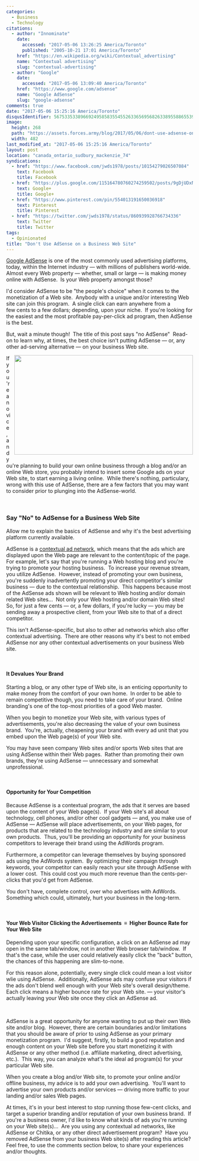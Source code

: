 ```yaml
---
categories:
  - Business
  - Technology
citations:
  - author: "Innominate"
    date:
      accessed: "2017-05-06 13:26:25 America/Toronto"
      published: "2005-10-21 17:01 America/Toronto"
    href: "https://en.wikipedia.org/wiki/Contextual_advertising"
    name: "Contextual advertising"
    slug: "contextual-advertising"
  - author: "Google"
    date:
      accessed: "2017-05-06 13:09:40 America/Toronto"
    href: "https://www.google.com/adsense"
    name: "Google AdSense"
    slug: "google-adsense"
comments: true
date: "2017-05-06 15:25:16 America/Toronto"
disqusIdentifier: 5675335338966924958583554552633656956826338955886553984598446267963533253343867989359965942948665845
image:
  height: 268
  path: "https://assets.forces.army/blog/2017/05/06/dont-use-adsense-on-a-business-web-site/hotlink-ok/innominate_1_482x268.png"
  width: 482
last_modified_at: "2017-05-06 15:25:16 America/Toronto"
layout: post
location: "canada_ontario_sudbury_mackenzie_74"
syndications:
  - href: "https://www.facebook.com/jwds1978/posts/10154279026507084"
    text: Facebook
    title: Facebook
  - href: "https://plus.google.com/115164780760274259502/posts/9gDjUDxN7ue"
    text: Google+
    title: Google+
  - href: "https://www.pinterest.com/pin/554013191650036918"
    text: Pinterest
    title: Pinterest
  - href: "https://twitter.com/jwds1978/status/860939928766734336"
    text: Twitter
    title: Twitter
tags:
  - Opinionated
title: "Don't Use AdSense on a Business Web Site"
---
```


<p>
  <a href="{{ site.url }}{{ page.url }}#cite-google-adsense" rel="me" title="Google AdSense">Google AdSense</a> is one of the most commonly used advertising
  platforms, today, within the Internet industry &#8212; with millions of publishers world-wide.&nbsp; Almost every Web property &#8212; whether, small or large
  &#8212; is making money online with AdSense.&nbsp; Is your Web property amongst those?
</p>
<p>
  I'd consider AdSense to be &quot;the people's choice&quot; when it comes to the monetization of a Web site.&nbsp; Anybody with a unique and/or interesting Web
  site can join this program.&nbsp; A single click can earn anywhere from a few cents to a few dollars; depending, upon your niche.&nbsp; If you're looking for
  the easiest and the most profitable pay-per-click ad program, then AdSense is the best.
</p>
<p>
  But, wait a minute though!&nbsp; The title of this post says &quot;no AdSense&quot;&nbsp; Read-on to learn why, at times, the best choice isn't putting
  AdSense &#8212; or, any other ad-serving alternative &#8212; on your business Web site.
</p>
<!-- excerptBreak -->
<img
  alt="" height="268" src="{{ site.uri.assets }}/blog/2017/05/06/dont-use-adsense-on-a-business-web-site/innominate_1_482x268.png"
  style="border: 0px; float: right; margin-bottom: 10px; margin-left: 10px;" width="482" />
<p>
  If you're a novice, and you're planning to build your own online business through a blog and/or an online Web store, you probably intend to insert some Google
  ads on your Web site, to start earning a living online.&nbsp; While there's nothing, particulary, wrong with this use of AdSense, there are a few factors that
  you may want to consider prior to plunging into the AdSense-world.
</p>
<p>
  &nbsp;
</p>
<h3 id="say-no-to-adsense-for-a-business-web-site">
  Say &quot;No&quot; to AdSense for a Business Web Site
</h3>
<p>
  Allow me to explain the basics of AdSense and why it's the best advertising platform currently available.
</p>
<p>
  AdSense is a <a href="{{ site.url }}{{ page.url }}#cite-contextual-advertising" rel="me" title="Contextual advertising">contextual ad network</a>, which means
  that the ads which are displayed upon the Web page are relevant to the content/topic of the page.&nbsp; For example, let's say that you're running a Web
  hosting blog and you're trying to promote your hosting business.&nbsp; To increase your revenue stream, you utilize AdSense.&nbsp; However, instead of
  promoting your own business, you're suddenly inadvertently promoting your direct competitor's similar business &#8212; due to the contextual
  relationship.&nbsp; This happens because most of the AdSense ads shown will be relevant to Web hosting and/or domain related Web sites&hellip;&nbsp; Not only
  your Web hosting and/or domain Web sites!&nbsp; So, for just a few cents &#8212; or, a few dollars, if you're lucky &#8212; you may be sending away a
  prospective client, from your Web site to that of a direct competitor.
</p>
<p>
  This isn't AdSense-specific, but also to other ad networks which also offer contextual advertising.&nbsp; There are other reasons why it's best to not embed
  AdSense nor any other contextual advertisements on your business Web site.
</p>
<p>
  &nbsp;
</p>
<h4>
  It Devalues Your Brand
</h4>
<p>
  Starting a blog, or any other type of Web site, is an enticing opportunity to make money from the comfort of your own home.&nbsp; In order to be able to
  remain competitive though, you need to take care of your brand.&nbsp; Online branding's one of the top-most priorities of a good Web master.
</p>
<p>
  When you begin to monetize your Web site, with various types of advertisements, you're also decreasing the value of your own business brand.&nbsp; You're,
  actually, cheapening your brand with every ad unit that you embed upon the Web page(s) of your Web site.
</p>
<p>
  You may have seen company Web sites and/or sports Web sites that are using AdSense within their Web pages.&nbsp; Rather than promoting their own brands,
  they're using AdSense &#8212; unnecessary and somewhat unprofessional.
</p>
<p>
  &nbsp;
</p>
<h4>
  Opportunity for Your Competition
</h4>
<p>
  Because AdSense is a contextual program, the ads that it serves are based upon the content of your Web page(s).&nbsp; If your Web site's all about technology,
  cell phones, and/or other cool gadgets &#8212; and, you make use of AdSense &#8212; AdSense will place advertisements, on your Web pages, for products that
  are related to the technology industry and are similar to your own products.&nbsp; Thus, you'll be providing an opportunity for your business competitors to
  leverage their brand using the AdWords program.
</p>
<p>
  Furthermore, a competitor can leverage themselves by buying sponsored ads using the AdWords system.&nbsp; By optimizing their campaign through keywords, your
  competitor can easily reach your site through AdSense with a lower cost.&nbsp; This could cost you much more revenue than the cents-per-clicks that you'd get
  from AdSense.
</p>
<p>
  You don't have, complete control, over who advertises with AdWords.&nbsp; Something which could, ultimately, hurt your business in the long-term.
</p>
<p>
  &nbsp;
</p>
<h4>
  Your Web Visitor Clicking the Advertisements&nbsp; &equiv;&nbsp; Higher Bounce Rate for Your Web Site
</h4>
<p>
  Depending upon your specific configuration, a click on an AdSense ad may open in the same tab/window, not in another Web browser tab/window.&nbsp; If that's
  the case, while the user could relatively easily click the &quot;back&quot; button, the chances of this happening are slim-to-none.
</p>
<p>
  For this reason alone, potentially, every single click could mean a lost visitor wlie using AdSense.&nbsp; Additionally, AdSense ads may confuse your visitors
  if the ads don't blend well enough with your Web site's overall design/theme.&nbsp; Each click means a higher bounce rate for your Web site. &#8212; your
  visitor's actually leaving your Web site once they click an AdSense ad.
</p>
<p>
  &nbsp;
</p>
<p>
  AdSense is a great opportunity for anyone wanting to put up their own Web site and/or blog.&nbsp; However, there are certain boundaries and/or limitations
  that you should be aware of prior to using AdSense as your primary monetization program.&nbsp; I'd suggest, firstly, to build a good reputation and enough
  content on your Web site before you start monetizing it with AdSense or any other method (i.e. affiliate marketing, direct advertising, etc.).&nbsp; This way,
  you can analyze what's the ideal ad program(s) for your particular Web site.
</p>
<p>
  When you create a blog and/or Web site, to promote your online and/or offline business, my advice is to add your own advertising.&nbsp; You'll want to
  advertise your own products and/or services &#8212; driving more traffic to your landing and/or sales Web pages.
</p>
<p>
  At times, it's in your best interest to stop running those few-cent clicks, and target a superior branding and/or reputation of your own business brand.&nbsp;
  If you're a business owner, I'd like to know what kinds of ads you're running on your Web site(s)&hellip;&nbsp; Are you using any contextual ad networks, like
  AdSense or Chitika, or any other direct advertisement program?&nbsp; Have you removed AdSense from your business Web site(s) after reading this article?&nbsp;
  Feel free, to use the comments section below, to share your experiences and/or thoughts.
</p>
